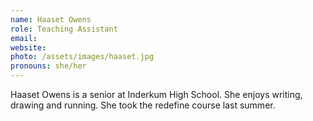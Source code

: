 ```yaml
---
name: Haaset Owens
role: Teaching Assistant
email:
website: 
photo: /assets/images/haaset.jpg
pronouns: she/her
---
```


Haaset Owens is a senior at Inderkum High School. She enjoys writing, drawing and running. She took the redefine course last summer.